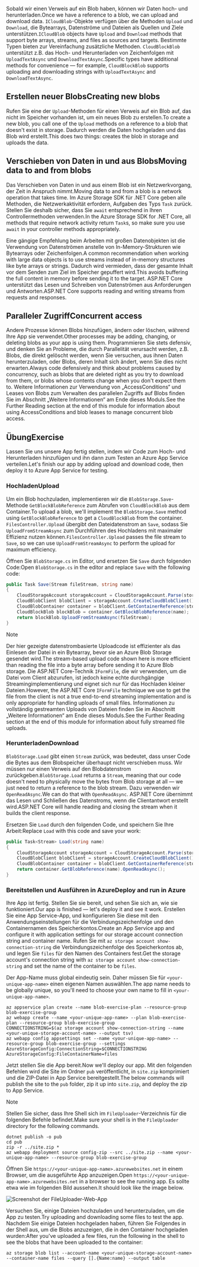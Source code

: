 <span data-ttu-id="c3261-101">Sobald wir einen Verweis auf ein Blob haben, können wir Daten hoch- und herunterladen.</span><span class="sxs-lookup"><span data-stu-id="c3261-101">Once we have a reference to a blob, we can upload and download data.</span></span> <span data-ttu-id="c3261-102">`ICloudBlob`-Objekte verfügen über die Methoden `Upload` und `Download`, die Bytearrays, Datenströme und Dateien als Quellen und Ziele unterstützen.</span><span class="sxs-lookup"><span data-stu-id="c3261-102">`ICloudBlob` objects have `Upload` and `Download` methods that support byte arrays, streams, and files as sources and targets.</span></span> <span data-ttu-id="c3261-103">Bestimmte Typen bieten zur Vereinfachung zusätzliche Methoden. `CloudBlockBlob` unterstützt z.B. das Hoch- und Herunterladen von Zeichenfolgen mit `UploadTextAsync` und `DownloadTextAsync`.</span><span class="sxs-lookup"><span data-stu-id="c3261-103">Specific types have additional methods for convenience &mdash; for example, `CloudBlockBlob` supports uploading and downloading strings with `UploadTextAsync` and `DownloadTextAsync`.</span></span>

## <a name="creating-new-blobs"></a><span data-ttu-id="c3261-104">Erstellen neuer Blobs</span><span class="sxs-lookup"><span data-stu-id="c3261-104">Creating new blobs</span></span>

<span data-ttu-id="c3261-105">Rufen Sie eine der `Upload`-Methoden für einen Verweis auf ein Blob auf, das nicht im Speicher vorhanden ist, um ein neues Blob zu erstellen.</span><span class="sxs-lookup"><span data-stu-id="c3261-105">To create a new blob, you call one of the `Upload` methods on a reference to a blob that doesn't exist in storage.</span></span> <span data-ttu-id="c3261-106">Dadurch werden die Daten hochgeladen und das Blob wird erstellt.</span><span class="sxs-lookup"><span data-stu-id="c3261-106">This does two things: creates the blob in storage and uploads the data.</span></span>

## <a name="moving-data-to-and-from-blobs"></a><span data-ttu-id="c3261-107">Verschieben von Daten in und aus Blobs</span><span class="sxs-lookup"><span data-stu-id="c3261-107">Moving data to and from blobs</span></span>

<span data-ttu-id="c3261-108">Das Verschieben von Daten in und aus einem Blob ist ein Netzwerkvorgang, der Zeit in Anspruch nimmt.</span><span class="sxs-lookup"><span data-stu-id="c3261-108">Moving data to and from a blob is a network operation that takes time.</span></span> <span data-ttu-id="c3261-109">Im Azure Storage SDK für .NET Core geben alle Methoden, die Netzwerkaktivität erfordern, Aufgaben des Typs `Task` zurück. Stellen Sie deshalb sicher, dass Sie `await` entsprechend in Ihren Controllermethoden verwenden.</span><span class="sxs-lookup"><span data-stu-id="c3261-109">In the Azure Storage SDK for .NET Core, all methods that require network activity return `Task`s, so make sure you use `await` in your controller methods appropriately.</span></span>

<span data-ttu-id="c3261-110">Eine gängige Empfehlung beim Arbeiten mit großen Datenobjekten ist die Verwendung von Datenströmen anstelle von In-Memory-Strukturen wie Bytearrays oder Zeichenfolgen.</span><span class="sxs-lookup"><span data-stu-id="c3261-110">A common recommendation when working with large data objects is to use streams instead of in-memory structures like byte arrays or strings.</span></span> <span data-ttu-id="c3261-111">Dadurch wird vermieden, dass der gesamte Inhalt vor dem Senden zum Ziel im Speicher gepuffert wird.</span><span class="sxs-lookup"><span data-stu-id="c3261-111">This avoids buffering the full content in memory before sending it to the target.</span></span> <span data-ttu-id="c3261-112">ASP.NET Core unterstützt das Lesen und Schreiben von Datenströmen aus Anforderungen und Antworten.</span><span class="sxs-lookup"><span data-stu-id="c3261-112">ASP.NET Core supports reading and writing streams from requests and responses.</span></span>

## <a name="concurrent-access"></a><span data-ttu-id="c3261-113">Paralleler Zugriff</span><span class="sxs-lookup"><span data-stu-id="c3261-113">Concurrent access</span></span>

<span data-ttu-id="c3261-114">Andere Prozesse können Blobs hinzufügen, ändern oder löschen, während Ihre App sie verwendet.</span><span class="sxs-lookup"><span data-stu-id="c3261-114">Other processes may be adding, changing, or deleting blobs as your app is using them.</span></span> <span data-ttu-id="c3261-115">Programmieren Sie stets defensiv, und denken Sie an Probleme, die durch Parallelität verursacht werden, z.B. Blobs, die direkt gelöscht werden, wenn Sie versuchen, aus ihnen Daten herunterzuladen, oder Blobs, deren Inhalt sich ändert, wenn Sie dies nicht erwarten.</span><span class="sxs-lookup"><span data-stu-id="c3261-115">Always code defensively and think about problems caused by concurrency, such as blobs that are deleted right as you try to download from them, or blobs whose contents change when you don't expect them to.</span></span> <span data-ttu-id="c3261-116">Weitere Informationen zur Verwendung von „AccessConditions“ und Leases von Blobs zum Verwalten des parallelen Zugriffs auf Blobs finden Sie im Abschnitt „Weitere Informationen“ am Ende dieses Moduls.</span><span class="sxs-lookup"><span data-stu-id="c3261-116">See the Further Reading section at the end of this module for information about using AccessConditions and blob leases to manage concurrent blob access.</span></span>

## <a name="exercise"></a><span data-ttu-id="c3261-117">Übung</span><span class="sxs-lookup"><span data-stu-id="c3261-117">Exercise</span></span>

<span data-ttu-id="c3261-118">Lassen Sie uns unsere App fertig stellen, indem wir Code zum Hoch- und Herunterladen hinzufügen und ihn dann zum Testen an Azure App Service verteilen.</span><span class="sxs-lookup"><span data-stu-id="c3261-118">Let's finish our app by adding upload and download code, then deploy it to Azure App Service for testing.</span></span>

### <a name="upload"></a><span data-ttu-id="c3261-119">Hochladen</span><span class="sxs-lookup"><span data-stu-id="c3261-119">Upload</span></span>

<span data-ttu-id="c3261-120">Um ein Blob hochzuladen, implementieren wir die `BlobStorage.Save`-Methode `GetBlockBlobReference` zum Abrufen von `CloudBlockBlob` aus dem Container.</span><span class="sxs-lookup"><span data-stu-id="c3261-120">To upload a blob, we'll implement the `BlobStorage.Save` method using `GetBlockBlobReference` to get a `CloudBlockBlob` from the container.</span></span> <span data-ttu-id="c3261-121">`FilesController.Upload` übergibt den Dateidatenstrom an `Save`, sodass Sie `UploadFromStreamAsync` zum Durchführen des Hochladens mit maximaler Effizienz nutzen können.</span><span class="sxs-lookup"><span data-stu-id="c3261-121">`FilesController.Upload` passes the file stream to `Save`, so we can use `UploadFromStreamAsync` to perform the upload for maximum efficiency.</span></span>

<span data-ttu-id="c3261-122">Öffnen Sie `BlobStorage.cs` im Editor, und ersetzen Sie `Save` durch folgenden Code:</span><span class="sxs-lookup"><span data-stu-id="c3261-122">Open `BlobStorage.cs` in the editor and replace `Save` with the following code:</span></span>

```csharp
public Task Save(Stream fileStream, string name)
{
    CloudStorageAccount storageAccount = CloudStorageAccount.Parse(storageConfig.ConnectionString);
    CloudBlobClient blobClient = storageAccount.CreateCloudBlobClient();
    CloudBlobContainer container = blobClient.GetContainerReference(storageConfig.FileContainerName);
    CloudBlockBlob blockBlob = container.GetBlockBlobReference(name);
    return blockBlob.UploadFromStreamAsync(fileStream);
}
```

> [!NOTE]
> <span data-ttu-id="c3261-123">Der hier gezeigte datenstrombasierte Uploadcode ist effizienter als das Einlesen der Datei in ein Bytearray, bevor sie an Azure Blob Storage gesendet wird.</span><span class="sxs-lookup"><span data-stu-id="c3261-123">The stream-based upload code shown here is more efficient than reading the file into a byte array before sending it to Azure Blob storage.</span></span> <span data-ttu-id="c3261-124">Die ASP.NET Core-Technik `IFormFile`, die wir verwenden, um die Datei vom Client abzurufen, ist jedoch keine echte durchgängige Streamingimplementierung und eignet sich nur für das Hochladen kleiner Dateien.</span><span class="sxs-lookup"><span data-stu-id="c3261-124">However, the ASP.NET Core `IFormFile` technique we use to get the file from the client is not a true end-to-end streaming implementation and is only appropriate for handling uploads of small files.</span></span> <span data-ttu-id="c3261-125">Informationen zu vollständig gestreamten Uploads von Dateien finden Sie im Abschnitt „Weitere Informationen“ am Ende dieses Moduls.</span><span class="sxs-lookup"><span data-stu-id="c3261-125">See the Further Reading section at the end of this module for information about fully streamed file uploads.</span></span>

### <a name="download"></a><span data-ttu-id="c3261-126">Herunterladen</span><span class="sxs-lookup"><span data-stu-id="c3261-126">Download</span></span>

<span data-ttu-id="c3261-127">`BlobStorage.Load` gibt einen `Stream` zurück, was bedeutet, dass unser Code die Bytes aus dem Blobspeicher überhaupt nicht verschieben muss. Wir müssen nur einen Verweis auf den Blobdatenstrom zurückgeben.</span><span class="sxs-lookup"><span data-stu-id="c3261-127">`BlobStorage.Load` returns a `Stream`, meaning that our code doesn't need to physically move the bytes from Blob storage at all &mdash; we just need to return a reference to the blob stream.</span></span> <span data-ttu-id="c3261-128">Dazu verwenden wir `OpenReadAsync`.</span><span class="sxs-lookup"><span data-stu-id="c3261-128">We can do that with `OpenReadAsync`.</span></span> <span data-ttu-id="c3261-129">ASP.NET Core übernimmt das Lesen und Schließen des Datenstroms, wenn die Clientantwort erstellt wird.</span><span class="sxs-lookup"><span data-stu-id="c3261-129">ASP.NET Core will handle reading and closing the stream when it builds the client response.</span></span>

<span data-ttu-id="c3261-130">Ersetzen Sie `Load` durch den folgenden Code, und speichern Sie Ihre Arbeit:</span><span class="sxs-lookup"><span data-stu-id="c3261-130">Replace `Load` with this code and save your work:</span></span>

```csharp
public Task<Stream> Load(string name)
{
    CloudStorageAccount storageAccount = CloudStorageAccount.Parse(storageConfig.ConnectionString);
    CloudBlobClient blobClient = storageAccount.CreateCloudBlobClient();
    CloudBlobContainer container = blobClient.GetContainerReference(storageConfig.FileContainerName);
    return container.GetBlobReference(name).OpenReadAsync();
}
```

### <a name="deploy-and-run-in-azure"></a><span data-ttu-id="c3261-131">Bereitstellen und Ausführen in Azure</span><span class="sxs-lookup"><span data-stu-id="c3261-131">Deploy and run in Azure</span></span>

<span data-ttu-id="c3261-132">Ihre App ist fertig. Stellen Sie sie bereit, und sehen Sie sich an, wie sie funktioniert.</span><span class="sxs-lookup"><span data-stu-id="c3261-132">Our app is finished &mdash; let's deploy it and see it work.</span></span> <span data-ttu-id="c3261-133">Erstellen Sie eine App Service-App, und konfigurieren Sie diese mit den Anwendungseinstellungen für die Verbindungszeichenfolge und den Containernamen des Speicherkontos.</span><span class="sxs-lookup"><span data-stu-id="c3261-133">Create an App Service app and configure it with application settings for our storage account connection string and container name.</span></span> <span data-ttu-id="c3261-134">Rufen Sie mit `az storage account show-connection-string` die Verbindungszeichenfolge des Speicherkontos ab, und legen Sie `files` für den Namen des Containers fest.</span><span class="sxs-lookup"><span data-stu-id="c3261-134">Get the storage account's connection string with `az storage account show-connection-string` and set the name of the container to be `files`.</span></span>

<span data-ttu-id="c3261-135">Der App-Name muss global eindeutig sein. Daher müssen Sie für `<your-unique-app-name>` einen eigenen Namen auswählen.</span><span class="sxs-lookup"><span data-stu-id="c3261-135">The app name needs to be globally unique, so you'll need to choose your own name to fill in `<your-unique-app-name>`.</span></span>

```azurecli
az appservice plan create --name blob-exercise-plan --resource-group blob-exercise-group
az webapp create --name <your-unique-app-name> --plan blob-exercise-plan --resource-group blob-exercise-group
CONNECTIONSTRING=$(az storage account show-connection-string --name <your-unique-storage-account-name> --output tsv)
az webapp config appsettings set --name <your-unique-app-name> --resource-group blob-exercise-group --settings AzureStorageConfig:ConnectionString=$CONNECTIONSTRING AzureStorageConfig:FileContainerName=files
```

<span data-ttu-id="c3261-136">Jetzt stellen Sie die App bereit.</span><span class="sxs-lookup"><span data-stu-id="c3261-136">Now we'll deploy our app.</span></span> <span data-ttu-id="c3261-137">Mit den folgenden Befehlen wird die Site im Ordner `pub` veröffentlicht, in `site.zip` komprimiert und die ZIP-Datei in App Service bereitgestellt.</span><span class="sxs-lookup"><span data-stu-id="c3261-137">The below commands will publish the site to the `pub` folder, zip it up into `site.zip`, and deploy the zip to App Service.</span></span>

> [!NOTE]
> <span data-ttu-id="c3261-138">Stellen Sie sicher, dass Ihre Shell sich im `FileUploader`-Verzeichnis für die folgenden Befehle befindet.</span><span class="sxs-lookup"><span data-stu-id="c3261-138">Make sure your shell is in the `FileUploader` directory for the following commands.</span></span>

```azurecli
dotnet publish -o pub
cd pub
zip -r ../site.zip *
az webapp deployment source config-zip --src ../site.zip --name <your-unique-app-name> --resource-group blob-exercise-group
```

<span data-ttu-id="c3261-139">Öffnen Sie `https://<your-unique-app-name>.azurewebsites.net` in einem Browser, um die ausgeführte App anzuzeigen.</span><span class="sxs-lookup"><span data-stu-id="c3261-139">Open `https://<your-unique-app-name>.azurewebsites.net` in a browser to see the running app.</span></span> <span data-ttu-id="c3261-140">Es sollte etwa wie im folgenden Bild aussehen.</span><span class="sxs-lookup"><span data-stu-id="c3261-140">It should look like the image below.</span></span>

![Screenshot der FileUploader-Web-App](../media-drafts/fileuploader-empty.PNG)

<span data-ttu-id="c3261-142">Versuchen Sie, einige Dateien hochzuladen und herunterzuladen, um die App zu testen.</span><span class="sxs-lookup"><span data-stu-id="c3261-142">Try uploading and downloading some files to test the app.</span></span> <span data-ttu-id="c3261-143">Nachdem Sie einige Dateien hochgeladen haben, führen Sie Folgendes in der Shell aus, um die Blobs anzuzeigen, die in den Container hochgeladen wurden:</span><span class="sxs-lookup"><span data-stu-id="c3261-143">After you've uploaded a few files, run the following in the shell to see the blobs that have been uploaded to the container:</span></span>

```console
az storage blob list --account-name <your-unique-storage-account-name> --container-name files --query [].{Name:name} --output table
```